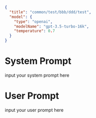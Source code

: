 ```json
{
  "title": "common/test/bbb/ddd/test",
  "model": {
    "type": "openai",
    "modelName": "gpt-3.5-turbo-16k",
    "temperature": 0.7
  }
}
```

# System Prompt

input your system prompt here 

# User Prompt

input your user prompt here
